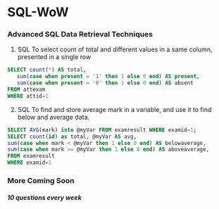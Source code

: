 # SQL-WoW

### Advanced SQL Data Retrieval Techniques

1.  SQL To select count of total and different values in a same column, presented in a single row
```sql
SELECT count(*) AS total,
   sum(case when present = '1' then 1 else 0 end) AS present,
   sum(case when present = '0' then 1 else 0 end) AS absent
FROM attexam
WHERE attid=1
```
2. SQL To find and store average mark in a variable, and use it to find below and average data.
```sql
SELECT AVG(mark) into @myVar FROM examresult WHERE examid=1;
SELECT count(id) as total, @myVar AS avg, 
sum(case when mark < @myVar then 1 else 0 end) AS belowaverage,
sum(case when mark >= @myVar then 1 else 0 end) AS aboveaverage,
FROM examresult
WHERE examid=1
```


### More Coming Soon
##### 10 questions every week

